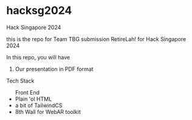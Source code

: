 # hacksg2024
Hack Singapore 2024

this is the repo for Team TBG submission RetireLah! for Hack Singapore 2024

In this repo, you will have 
1. Our presentation in PDF format

Tech Stack
<ul>Front End
 <li>Plain 'ol HTML</li>
 <li>a bit of TailwindCS</li>
 <li>8th Wall for WebAR toolkit</li>
</ul>